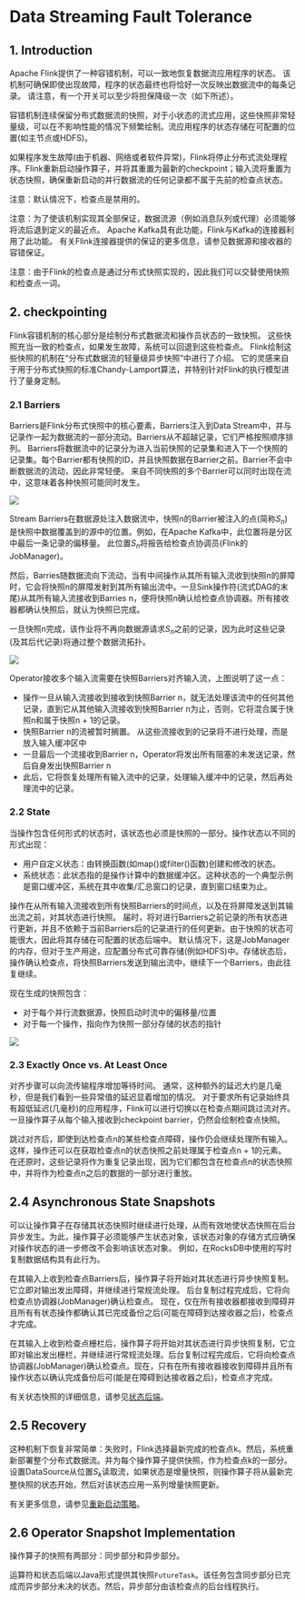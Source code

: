 # Data Streaming Fault Tolerance

## 1. Introduction

Apache Flink提供了一种容错机制，可以一致地恢复数据流应用程序的状态。 该机制可确保即使出现故障，程序的状态最终也将恰好一次反映出数据流中的每条记录。 请注意，有一个开关可以至少将担保降级一次（如下所述）。

容错机制连续保留分布式数据流的快照，对于小状态的流式应用，这些快照非常轻量级，可以在不影响性能的情况下频繁绘制。流应用程序的状态存储在可配置的位置(如主节点或HDFS)。

如果程序发生故障(由于机器、网络或者软件异常)，Flink将停止分布式流处理程序。Flink重新启动操作算子，并将其重置为最新的checkpoint；输入流将重置为状态快照，确保重新启动的并行数据流的任何记录都不属于先前的检查点状态。

注意：默认情况下，检查点是禁用的。

注意：为了使该机制实现其全部保证，数据流源（例如消息队列或代理）必须能够将流后退到定义的最近点。 Apache Kafka具有此功能，Flink与Kafka的连接器利用了此功能。 有关Flink连接器提供的保证的更多信息，请参见数据源和接收器的容错保证。

注意：由于Flink的检查点是通过分布式快照实现的，因此我们可以交替使用快照和检查点一词。

## 2. checkpointing

Flink容错机制的核心部分是绘制分布式数据流和操作员状态的一致快照。 这些快照充当一致的检查点，如果发生故障，系统可以回退到这些检查点。 Flink绘制这些快照的机制在“分布式数据流的轻量级异步快照”中进行了介绍。 它的灵感来自于用于分布式快照的标准Chandy-Lamport算法，并特别针对Flink的执行模型进行了量身定制。

### 2.1 Barriers

Barriers是Flink分布式快照中的核心要素，Barriers注入到Data Stream中，并与记录作一起为数据流的一部分流动。Barriers从不超越记录，它们严格按照顺序排列。 Barriers将数据流中的记录分为进入当前快照的记录集和进入下一个快照的记录集。每个Barrier都有快照的ID，并且快照数据在Barrier之前。Barrier不会中断数据流的流动，因此非常轻便。 来自不同快照的多个Barrier可以同时出现在流中，这意味着各种快照可能同时发生。

![](https://ci.apache.org/projects/flink/flink-docs-release-1.10/fig/stream_barriers.svg)

Stream Barriers在数据源处注入数据流中，快照n的Barrier被注入的点(简称$S_n$)是快照中数据覆盖到的源中的位置。例如，在Apache Kafka中，此位置将是分区中最后一条记录的偏移量。 此位置$S_n$将报告给检查点协调员(Flink的JobManager)。

然后，Barries随数据流向下流动，当有中间操作从其所有输入流收到快照n的屏障时，它会将快照n的屏障发射到其所有输出流中。一旦Sink操作符(流式DAG的末尾)从其所有输入流接收到Barries n，便将快照n确认给检查点协调器。所有接收器都确认快照后，就认为快照已完成。

一旦快照n完成，该作业将不再向数据源请求$S_n$之前的记录，因为此时这些记录(及其后代记录)将通过整个数据流拓扑。

![](https://ci.apache.org/projects/flink/flink-docs-release-1.10/fig/stream_aligning.svg)

Operator接收多个输入流需要在快照Barriers对齐输入流，上图说明了这一点：

- 操作一旦从输入流接收到接收到快照Barrier n，就无法处理该流中的任何其他记录，直到它从其他输入流接收到快照Barrier n为止，否则，它将混合属于快照n和属于快照n + 1的记录。
- 快照Barrier n的流被暂时搁置。 从这些流接收到的记录将不进行处理，而是放入输入缓冲区中
- 一旦最后一个流接收到Barrier n，Operator将发出所有阻塞的未发送记录，然后自身发出快照Barrier n
- 此后，它将恢复处理所有输入流中的记录，处理输入缓冲中的记录，然后再处理流中的记录。

### 2.2 State

当操作包含任何形式的状态时，该状态也必须是快照的一部分。操作状态以不同的形式出现：

- 用户自定义状态：由转换函数(如map()或filter()函数)创建和修改的状态。
- 系统状态：此状态指的是操作计算中的数据缓冲区。这种状态的一个典型示例是窗口缓冲区，系统在其中收集/汇总窗口的记录，直到窗口结束为止。

操作在从所有输入流接收到所有快照Barriers的时间点，以及在将屏障发送到其输出流之前，对其状态进行快照。 届时，将对进行Barriers之前记录的所有状态进行更新，并且不依赖于当前Barriers后的记录进行的任何更新。由于快照的状态可能很大，因此将其存储在可配置的状态后端中。 默认情况下，这是JobManager的内存，但对于生产用途，应配置分布式可靠存储(例如HDFS)中。存储状态后，操作确认检查点，将快照Barriers发送到输出流中，继续下一个Barriers，由此往复继续。

现在生成的快照包含：

- 对于每个并行流数据源，快照启动时流中的偏移量/位置
- 对于每一个操作，指向作为快照一部分存储的状态的指针

![](F:/书籍资料/学习笔记/big_data_notes/官网学习/Apache_Flink官网学习/img/checkpointing.svg)

### 2.3 Exactly Once vs. At Least Once

对齐步骤可以向流传输程序增加等待时间。 通常，这种额外的延迟大约是几毫秒，但是我们看到一些异常值的延迟显着增加的情况。 对于要求所有记录始终具有超低延迟(几毫秒)的应用程序，Flink可以进行切换以在检查点期间跳过流对齐。 一旦操作算子从每个输入接收到checkpoint barrier，仍然会绘制检查点快照。

跳过对齐后，即使到达检查点n的某些检查点障碍，操作仍会继续处理所有输入。 这样，操作还可以在获取检查点n的状态快照之前处理属于检查点n + 1的元素。 在还原时，这些记录将作为重复记录出现，因为它们都包含在检查点n的状态快照中，并将作为检查点n之后的数据的一部分进行重放。

## 2.4 Asynchronous State Snapshots

可以让操作算子在存储其状态快照时继续进行处理，从而有效地使状态快照在后台异步发生。为此，操作算子必须能够产生状态对象，该状态对象的存储方式应确保对操作状态的进一步修改不会影响该状态对象。 例如，在RocksDB中使用的写时复制数据结构具有此行为。

在其输入上收到检查点Barriers后，操作算子将开始对其状态进行异步快照复制。它立即对输出发出障碍，并继续进行常规流处理。 后台复制过程完成后，它将向检查点协调器(JobManager)确认检查点。 现在，仅在所有接收器都接收到障碍并且所有有状态操作都确认其已完成备份之后(可能在障碍到达接收器之后)，检查点才完成。

在其输入上收到检查点栅栏后，操作算子将开始对其状态进行异步快照复制，它立即对输出发出栅栏，并继续进行常规流处理。后台复制过程完成后，它将向检查点协调器(JobManager)确认检查点。现在，只有在所有接收器接收到障碍并且所有操作状态以确认完成备份后可(能是在障碍到达接收器之后)，检查点才完成。

有关状态快照的详细信息，请参见[状态后端](https://ci.apache.org/projects/flink/flink-docs-release-1.10/ops/state/state_backends.html)。

## 2.5 Recovery

这种机制下恢复非常简单：失败时，Flink选择最新完成的检查点k。然后，系统重新部署整个分布式数据流。并为每个操作算子提供快照，作为检查点k的一部分。设置DataSource从位置$S_k$读取流，如果状态是增量快照，则操作算子将从最新完整快照的状态开始，然后对该状态应用一系列增量快照更新。

有关更多信息，请参见[重新启动策略](https://ci.apache.org/projects/flink/flink-docs-release-1.10/dev/restart_strategies.html)。

## 2.6 Operator Snapshot Implementation

操作算子的快照有两部分：同步部分和异步部分。

运算符和状态后端以Java形式提供其快照`FutureTask`。该任务包含同步部分已完成而异步部分未决的状态。然后，异步部分由该检查点的后台线程执行。